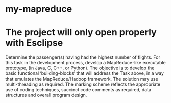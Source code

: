 # my-mapreduce

# The project will only open properly with Esclipse
Determine the passenger(s) having had the highest number of flights.
For this task in the development process, develop a MapReduce-like executable prototype, (in Java, C, C++, or Python). The objective is to develop the basic functional ‘building-blocks’ that will address the Task above, in a way that emulates the MapReduce/Hadoop framework.
The solution may use multi-threading as required. The marking scheme reflects the appropriate use of coding techniques, succinct code comments as required, data structures and overall program design.
